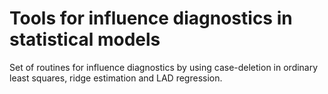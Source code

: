 # Tools for influence diagnostics in statistical models

Set of routines for influence diagnostics by using case-deletion in ordinary least squares, ridge estimation and LAD regression.

